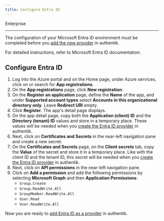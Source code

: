 ```yaml
---
title: Configure Entra ID
---
```


<span class="badge badge--primary">Enterprise</span>

---

The configuration of your Microsoft Entra ID environment must be completed before you [add the new provider](./add-entra-provider.md) in authentik.

For detailed instructions, refer to Microsoft Entra ID documentation.

## Configure Entra ID

1. Log into the Azure portal and on the Home page, under Azure services, click on or search for **App registrations**.
2. On the **App registrations** page, click **New registration**.
3. On the **Register an application** page, define the **Name** of the app, and under **Supported account types** select **Accounts in this organizational directory only**. Leave **Redirect URI** empty.
4. Click **Register**.
   The app's detail page displays.
5. On the app detail page, copy both the **Application (client) ID** and the **Directory (tenant) ID** values and store in a temporary place. These values will be needed when you [create the Entra ID provider](./add-entra-provider.md) in authentik.
6. Next, click on **Certificates and Secrets** in the near-left navigation pane and create a new secret.
7. On the **Certificates and Secrets** page, on the **Client secrets** tab, copy the **Value** of the secret and store it in a temporary place. Like with the client ID and the tenant ID, this secret will be needed when you [create the Entra ID provider](./add-entra-provider.md) in authentik.
8. Next, click on **API permissions** in the near-left navigation pane.
9. Click on **Add a permission** and add the following permissions by selecting **Microsoft Graph** and then **Application Permissions**:
    - `Group.Create`
    - `Group.ReadWrite.All`
    - `GroupMember.ReadWrite.All`
    - `User.Read`
    - `User.ReadWrite.All`

Now you are ready to [add Entra ID as a provider](./add-entra-provider.md) in authentik.
